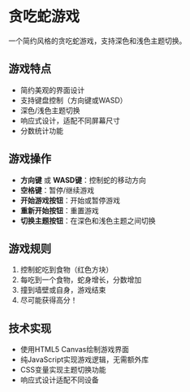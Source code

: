 # 贪吃蛇游戏

一个简约风格的贪吃蛇游戏，支持深色和浅色主题切换。

## 游戏特点

- 简约美观的界面设计
- 支持键盘控制（方向键或WASD）
- 深色/浅色主题切换
- 响应式设计，适配不同屏幕尺寸
- 分数统计功能

## 游戏操作

- **方向键** 或 **WASD键**：控制蛇的移动方向
- **空格键**：暂停/继续游戏
- **开始游戏按钮**：开始或暂停游戏
- **重新开始按钮**：重置游戏
- **切换主题按钮**：在深色和浅色主题之间切换

## 游戏规则

1. 控制蛇吃到食物（红色方块）
2. 每吃到一个食物，蛇身增长，分数增加
3. 撞到墙壁或自身，游戏结束
4. 尽可能获得高分！

## 技术实现

- 使用HTML5 Canvas绘制游戏界面
- 纯JavaScript实现游戏逻辑，无需额外库
- CSS变量实现主题切换功能
- 响应式设计适配不同设备